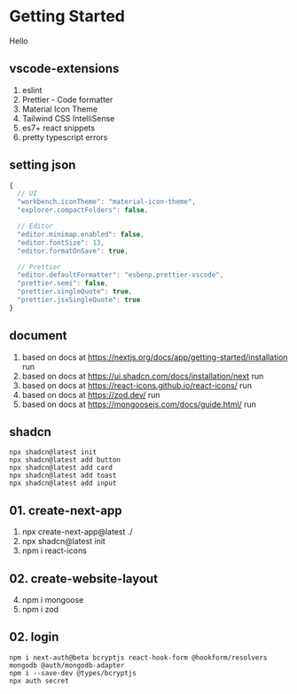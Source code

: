 # Getting Started

Hello

## vscode-extensions

1.  eslint
2.  Prettier - Code formatter
3.  Material Icon Theme
4.  Tailwind CSS IntelliSense
5.  es7+ react snippets
6.  pretty typescript errors

## setting json

```js
{
  // UI
  "workbench.iconTheme": "material-icon-theme",
  "explorer.compactFolders": false,

  // Editor
  "editor.minimap.enabled": false,
  "editor.fontSize": 13,
  "editor.formatOnSave": true,

  // Prettier
  "editor.defaultFormatter": "esbenp.prettier-vscode",
  "prettier.semi": false,
  "prettier.singleQuote": true,
  "prettier.jsxSingleQuote": true
}
```

## document

1. based on docs at https://nextjs.org/docs/app/getting-started/installation run
2. based on docs at https://ui.shadcn.com/docs/installation/next run
3. based on docs at https://react-icons.github.io/react-icons/ run
4. based on docs at https://zod.dev/ run
5. based on docs at https://mongoosejs.com/docs/guide.html/ run

## shadcn

```
npx shadcn@latest init
npx shadcn@latest add button
npx shadcn@latest add card
npx shadcn@latest add toast
npx shadcn@latest add input
```

## 01. create-next-app

1. npx create-next-app@latest ./
2. npx shadcn@latest init
3. npm i react-icons

## 02. create-website-layout

4. npm i mongoose
5. npm i zod

## 02. login

```
npm i next-auth@beta bcryptjs react-hook-form @hookform/resolvers mongodb @auth/mongodb-adapter
npm i --save-dev @types/bcryptjs
npx auth secret
```
